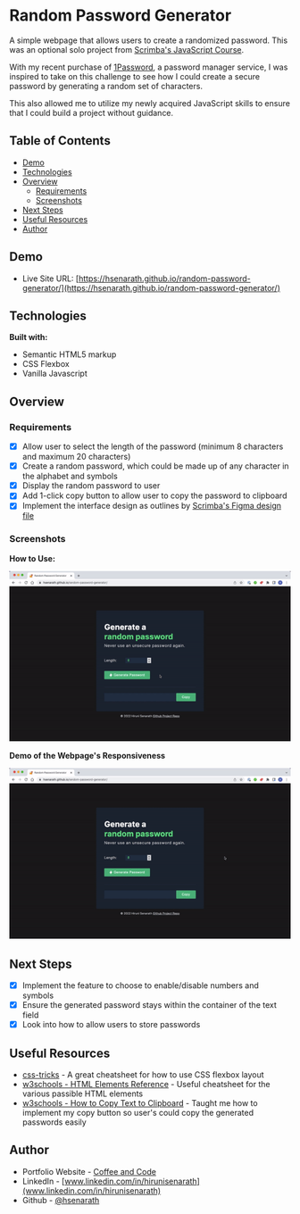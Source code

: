 # Random Password Generator 

A simple webpage that allows users to create a randomized password. This was an optional solo project from [Scrimba's JavaScript Course](https://scrimba.com/learn/learnjavascript/).

With my recent purchase of [1Password](https://1password.com/), a password manager service, I was inspired to take on this challenge to see how I could create a secure password by generating a random set of characters.

This also allowed me to utilize my newly acquired JavaScript skills to ensure that I could build a project without guidance.

## Table of Contents
* [Demo](#demo)
* [Technologies](#technologies)
* [Overview](#overview)
    * [Requirements](#requirements)
    * [Screenshots](#screenshots)
* [Next Steps](#next-steps)
* [Useful Resources](#useful-resources)
* [Author](#author)

## Demo
* Live Site URL: [https://hsenarath.github.io/random-password-generator/](https://hsenarath.github.io/random-password-generator/)

## Technologies
**Built with:**
* Semantic HTML5 markup
* CSS Flexbox
* Vanilla Javascript
	
## Overview
### Requirements
- [x] Allow user to select the length of the password (minimum 8 characters and maximum 20 characters)
- [x] Create a random password, which could be made up of any character in the alphabet and symbols
- [x] Display the random password to user
- [x] Add 1-click copy button to allow user to copy the password to clipboard
- [x] Implement the interface design as outlines by [Scrimba's Figma design file](https://www.figma.com/file/YRO9Iw5IYaOorjnRyNz4bV/Random-Password-Generator?node-id=0%3A1)

### Screenshots
**How to Use:**

![](https://github.com/HSenarath/random-password-generator/blob/915b8c9749e830a0ae1e6fac05377cf15e511aa6/screenshots/password-generator-demo.gif)

**Demo of the Webpage's Responsiveness**

![](https://github.com/HSenarath/random-password-generator/blob/915b8c9749e830a0ae1e6fac05377cf15e511aa6/screenshots/password-generator-responsive.gif)

## Next Steps
- [x] Implement the feature to choose to enable/disable numbers and symbols
- [x] Ensure the generated password stays within the container of the text field
- [x] Look into how to allow users to store passwords

## Useful Resources
* [css-tricks](https://css-tricks.com/snippets/css/a-guide-to-flexbox/) - A great cheatsheet for how to use CSS flexbox layout
* [w3schools - HTML Elements Reference](https://www.w3schools.com/TAGS/default.asp) - Useful cheatsheet for the various passible HTML elements
* [w3schools - How to Copy Text to Clipboard](https://www.w3schools.com/howto/howto_js_copy_clipboard.asp) - Taught me how to implement my copy button so user's could copy the generated passwords easily

## Author
* Portfolio Website - [Coffee and Code](https://hsenarath.github.io/coffee-and-code/)
* LinkedIn - [www.linkedin.com/in/hirunisenarath](www.linkedin.com/in/hirunisenarath)
* Github - [@hsenarath](https://github.com/HSenarath)